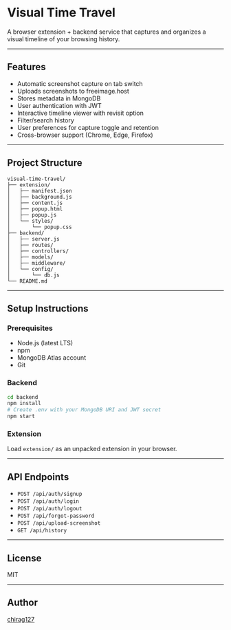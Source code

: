# Visual Time Travel

A browser extension + backend service that captures and organizes a visual timeline of your browsing history.

---

## Features

- Automatic screenshot capture on tab switch
- Uploads screenshots to freeimage.host
- Stores metadata in MongoDB
- User authentication with JWT
- Interactive timeline viewer with revisit option
- Filter/search history
- User preferences for capture toggle and retention
- Cross-browser support (Chrome, Edge, Firefox)

---

## Project Structure

```
visual-time-travel/
├── extension/
│   ├── manifest.json
│   ├── background.js
│   ├── content.js
│   ├── popup.html
│   ├── popup.js
│   └── styles/
│       └── popup.css
├── backend/
│   ├── server.js
│   ├── routes/
│   ├── controllers/
│   ├── models/
│   ├── middleware/
│   └── config/
│       └── db.js
└── README.md
```

---

## Setup Instructions

### Prerequisites

- Node.js (latest LTS)
- npm
- MongoDB Atlas account
- Git

### Backend

```bash
cd backend
npm install
# Create .env with your MongoDB URI and JWT secret
npm start
```

### Extension

Load `extension/` as an unpacked extension in your browser.

---

## API Endpoints

- `POST /api/auth/signup`
- `POST /api/auth/login`
- `POST /api/auth/logout`
- `POST /api/forgot-password`
- `POST /api/upload-screenshot`
- `GET /api/history`

---

## License

MIT

---

## Author

[chirag127](https://github.com/chirag127)
